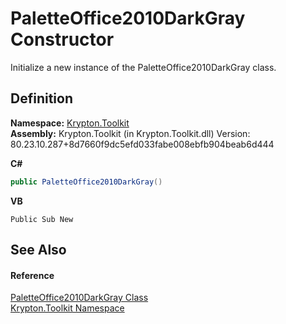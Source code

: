 # PaletteOffice2010DarkGray Constructor


Initialize a new instance of the PaletteOffice2010DarkGray class.



## Definition
**Namespace:** <a href="79d2eac2-21f4-54ff-7552-b20c33c30600.md">Krypton.Toolkit</a>  
**Assembly:** Krypton.Toolkit (in Krypton.Toolkit.dll) Version: 80.23.10.287+8d7660f9dc5efd033fabe008ebfb904beab6d444

**C#**
``` C#
public PaletteOffice2010DarkGray()
```
**VB**
``` VB
Public Sub New
```



## See Also


#### Reference
<a href="50ba1db3-55c2-5a50-1610-b61d453bf0c3.md">PaletteOffice2010DarkGray Class</a>  
<a href="79d2eac2-21f4-54ff-7552-b20c33c30600.md">Krypton.Toolkit Namespace</a>  
